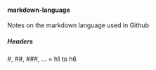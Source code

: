 #### markdown-language
Notes on the markdown language used in Github

##### Headers

#, ##, ###, ... = h1 to h6


